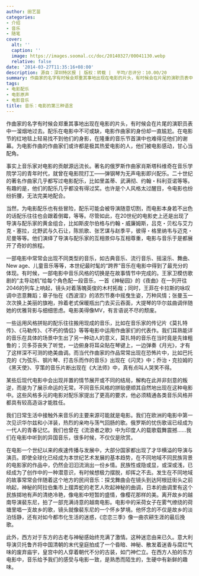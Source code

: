 ```yaml
---
author: 田艺苗
categories:
- 介绍
- 音乐
- 随笔
cover:
  alt: ''
  caption: ''
  image: https://images.soomal.cc/doc/20140327/00041130.webp
  relative: false
date: '2014-03-27T11:35:16+08:00'
description: 源自：深圳特区报 | 版权：转载 |  平均/总评分：10.00/20
summary: 作曲家的名字有时候会郑重其事地出现在电影的片头，有时候会在片尾的演职员表中一溜烟地过去。配乐在电影中不可或缺，电影作曲家的身份却一直尴尬。在电影节的红地毯上轻易找不到他们的身影，在隆重的音乐节首演中也难得见他们的谢幕。为电影作曲的作曲家们或许都是极其热爱电影的人，他们被电影感动，甘心当配角……
tags:
- 电影配乐
- 电影原声
- 电影音乐
title: 音乐：电影的第三种语言
---
```


作曲家的名字有时候会郑重其事地出现在电影的片头，有时候会在片尾的演职员表中一溜烟地过去。配乐在电影中不可或缺，电影作曲家的身份却一直尴尬。在电影节的红地毯上轻易找不到他们的身影，在隆重的音乐节首演中也难得见他们的谢幕。为电影作曲的作曲家们或许都是极其热爱电影的人，他们被电影感动，甘心当配角。

事实上音乐家对电影的贡献源远流长。著名的俄罗斯作曲家肖斯塔科维奇在音乐学院学习的青年时代，就曾在电影院打工――弹钢琴为无声电影即兴配乐。二十世纪的著名作曲家几乎都写过电影配乐，比如里盖蒂、武满彻、约翰・科利亚诺等等。有趣的是，他们的配乐几乎都没有得过奖。也许是个人风格太过醒目，令电影也纷纷折腰，无法完美地配合。

当然，为电影配乐也有些冒险，配乐可能会被导演随意切割，而电影本身若不出色的话配乐往往也会跟着倒霉，等等。尽管如此，在20世纪的电影史上还是出现了导演与配乐家的黄金组合，比如斯皮尔伯格与约翰・威廉姆斯，吕克・贝松与艾力克・塞拉，北野武与久石让，陈凯歌、张艺谋与赵季平，彼得・格里纳韦与迈克・尼曼等等。他们演绎了导演与配乐家的互相景仰与互相尊重，电影与音乐于是都展开了奇妙的旅程。

一部电影中常常会出现不同类型的音乐，如古典音乐、流行音乐、摇滚乐、舞曲、New age、儿童音乐等等，本世纪最时髦的“跨界”音乐在电影中得到了最充分的体现。有时候，一部电影中音乐风格的切换是在故事情节中完成的。王家卫模仿歌剧的“主导动机”给每个角色配一段音乐，一首《神秘园》的《夜曲》在一列开往2046的列车上响起，镜头对着落魄英俊的木村拓哉；同时，王菲在卡拉斯的咏叹调中恣意舞蹈；章子怡在《西波涅》的浓烈节奏中摇曳生姿，万种风情；张曼玉一次次换上美丽的旗袍，拎着老式保暖瓶出门去买云吞面，大提琴的华尔兹曲调伴随她的优雅背影与细细思虑。电影美得像MV，有言语说不尽的颓废。

一些运用风格拼贴的配乐往往搬用现成的音乐，比如在音乐家的传记片《莫扎特传》、《马勒传》、《不朽的情侣》等等电影中运用作曲家们的代表作。我们耳熟能详的音乐在具体的场景中生出了另一种动人的意义，莫扎特的音乐在当时竟是先锋粗鲁的；贝多芬丧失了听觉，一边俯身将耳朵贴在琴键上，一边弹奏《月光》，才有了这样深不可测的绝美曲调。而当代作曲家的作品常常出现在恐怖片中，比如巴托克的《为弦乐、钢片琴、打击乐而作的音乐》出现在《闪灵》中；乔治・克拉姆的《黑天使》、亨策的音乐片断出现在《大法师》中，真有点叫人哭笑不得。

某些后现代电影中会出现并置的情节展开或不同的结局，解构在此并非刻意的叛逆，而是为了展示命运的无常。不同音乐风格的拼贴便顺其自然地出现在这种电影中。这些风格多元的电影对配乐家提出了更高的要求，他必须精通各类音乐风格并都具有较高造诣才能胜任。

我们日常生活中接触外来音乐的主要来源可能就是电影。我们在欧洲的电影中第一次见识华尔兹和小洋装，热烈的亲吻与荡气回肠的歌。俄罗斯的忧伤歌谣已经成为一代人的青春记忆。我们也曾在《流浪者之歌》中为印度人的载歌载舞震撼……我们在电影中听到的异国音乐，很多时候，不仅仅是欣赏。

在电影一个世纪以来的疾速传播与发展中，大部分国家都出现了才华横溢的导演与演员。即使全球化已经成为本世纪艺术发展的基本趋势，在不同地域不同民族背景的电影家的作品中，仍然会汩汩流淌出一份乡情。民族性或隐或显，或深或浅，已经成为了创作中的一种潜意识，有时候想极力摆脱，却挥之不去。发生在不同地域的故事常常会伴随着这个地方的民间音乐：探戈舞曲会在镜头到达阿根廷街头之前响起，神秘的阿拉伯集市上摆弄蛇的老艺人吹起神秘的曲调，日本的曲调里有这个民族掷地有声的清绝冷艳，像电影中短暂的盛情，像樱花那样的美。离开故乡的越南导演裴东尼，拍了一部充满诗意的越南电影。电影中的采荷女子在雾气缭绕的荷塘里唱一支故乡的歌，镜头就像裴东尼的一个怀乡梦境。他怀念的不仅是故乡的淡泊恬静，还有对如今都市化生活的迷惑，《恋恋三季》像一曲农耕生涯的最后挽歌。

此外，西方对于东方的古老与神秘感始终充满了激情。这种迷恋由来已久。意大利导演贝托鲁齐将中国清朝的末代皇庭拍成了一个昏暗、神秘、散发着迷香与腐烂气味的废弃庙宇，皇宫中的人穿着朝代不分的古装，如门神伫立。在西方人拍的东方电影中，音乐给予我们的感受与电影一致，是熟悉而陌生的，生硬中有新鲜的趣味。
